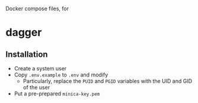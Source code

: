 Docker compose files, for
# dagger


## Installation

- Create a system user
- Copy `.env.example` to `.env` and modify
  - Particularly, replace the `PUID` and `PGID` variables with the UID and GID of the user
- Put a pre-prepared `minica-key.pem` 
